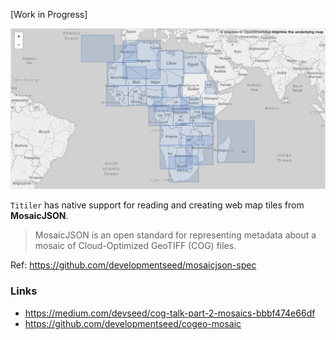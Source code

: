 
[Work in Progress]

![](img/africa_mosaic.png)

`Titiler` has native support for reading and creating web map tiles from **MosaicJSON**.

> MosaicJSON is an open standard for representing metadata about a mosaic of Cloud-Optimized GeoTIFF (COG) files.

Ref: https://github.com/developmentseed/mosaicjson-spec


### Links

- https://medium.com/devseed/cog-talk-part-2-mosaics-bbbf474e66df
- https://github.com/developmentseed/cogeo-mosaic
